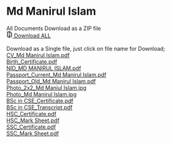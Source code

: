 # Md Manirul Islam
All Documents Download as a ZIP file
<br>
<a class="d-flex flex-items-center color-fg-default text-bold no-underline" rel="nofollow" data-hydro-click="{&quot;event_type&quot;:&quot;clone_or_download.click&quot;,&quot;payload&quot;:{&quot;feature_clicked&quot;:&quot;DOWNLOAD_ZIP&quot;,&quot;git_repository_type&quot;:&quot;REPOSITORY&quot;,&quot;repository_id&quot;:582068967,&quot;originating_url&quot;:&quot;https://github.com/moniruldipu/alldoc/tree/main&quot;,&quot;user_id&quot;:42475930}}" data-hydro-click-hmac="2babeb7c0af6dea39325075af59915ad38f158e8bdf6d328cbfb53225f30a0ad" data-ga-click="Repository, download zip, location:repo overview" data-open-app="link" href="/moniruldipu/alldoc/archive/refs/heads/main.zip">
    <svg aria-hidden="true" height="16" viewBox="0 0 16 16" version="1.1" width="16" data-view-component="true" class="octicon octicon-file-zip mr-2">
    <path fill-rule="evenodd" d="M3.5 1.75a.25.25 0 01.25-.25h3a.75.75 0 000 1.5h.5a.75.75 0 000-1.5h2.086a.25.25 0 01.177.073l2.914 2.914a.25.25 0 01.073.177v8.586a.25.25 0 01-.25.25h-.5a.75.75 0 000 1.5h.5A1.75 1.75 0 0014 13.25V4.664c0-.464-.184-.909-.513-1.237L10.573.513A1.75 1.75 0 009.336 0H3.75A1.75 1.75 0 002 1.75v11.5c0 .649.353 1.214.874 1.515a.75.75 0 10.752-1.298.25.25 0 01-.126-.217V1.75zM8.75 3a.75.75 0 000 1.5h.5a.75.75 0 000-1.5h-.5zM6 5.25a.75.75 0 01.75-.75h.5a.75.75 0 010 1.5h-.5A.75.75 0 016 5.25zm2 1.5A.75.75 0 018.75 6h.5a.75.75 0 010 1.5h-.5A.75.75 0 018 6.75zm-1.25.75a.75.75 0 000 1.5h.5a.75.75 0 000-1.5h-.5zM8 9.75A.75.75 0 018.75 9h.5a.75.75 0 010 1.5h-.5A.75.75 0 018 9.75zm-.75.75a1.75 1.75 0 00-1.75 1.75v3c0 .414.336.75.75.75h2.5a.75.75 0 00.75-.75v-3a1.75 1.75 0 00-1.75-1.75h-.5zM7 12.25a.25.25 0 01.25-.25h.5a.25.25 0 01.25.25v2.25H7v-2.25z"></path>
</svg>
    Download ALL
</a>
<br>
<br>
Download as a Single file, just click on file name for Download;
<br>
<a class="js-navigation-open Link--primary" title="CV_Md Manirul Islam.pdf" data-turbo-frame="repo-content-turbo-frame" href="/moniruldipu/alldoc/blob/main/CV_Md%20Manirul%20Islam.pdf">CV_Md Manirul Islam.pdf</a>
<br>
<a class="js-navigation-open Link--primary" title="Birth_Certificate.pdf" data-turbo-frame="repo-content-turbo-frame" href="/moniruldipu/alldoc/blob/main/Birth_Certificate.pdf">Birth_Certificate.pdf</a>
<br>
<a class="js-navigation-open Link--primary" title="NID_MD MANIRUL ISLAM.pdf" data-turbo-frame="repo-content-turbo-frame" href="/moniruldipu/alldoc/blob/main/NID_MD%20MANIRUL%20ISLAM.pdf">NID_MD MANIRUL ISLAM.pdf</a>
<br>
<a class="js-navigation-open Link--primary" title="Passport_Current_Md Manirul Islam.pdf" data-turbo-frame="repo-content-turbo-frame" href="/moniruldipu/alldoc/blob/main/Passport_Current_Md%20Manirul%20Islam.pdf">Passport_Current_Md Manirul Islam.pdf</a>
<br>
<a class="js-navigation-open Link--primary" title="Passport_Old_Md Manirul Islam.pdf" data-turbo-frame="repo-content-turbo-frame" href="/moniruldipu/alldoc/blob/main/Passport_Old_Md%20Manirul%20Islam.pdf">Passport_Old_Md Manirul Islam.pdf</a>
<br>
<a class="js-navigation-open Link--primary" title="Photo_2x2_Md Maniul Islam.jpg" data-turbo-frame="repo-content-turbo-frame" href="/moniruldipu/alldoc/blob/main/Photo_2x2_Md%20Maniul%20Islam.jpg">Photo_2x2_Md Maniul Islam.jpg</a>
<br>
<a class="js-navigation-open Link--primary" title="Photo_Md Manirul Islam.jpg" data-turbo-frame="repo-content-turbo-frame" href="/moniruldipu/alldoc/blob/main/Photo_Md%20Manirul%20Islam.jpg">Photo_Md Manirul Islam.jpg</a>
<br>
<a class="js-navigation-open Link--primary" title="BSc in CSE_Certificate.pdf" data-turbo-frame="repo-content-turbo-frame" href="/moniruldipu/alldoc/blob/main/BSc%20in%20CSE_Certificate.pdf">BSc in CSE_Certificate.pdf</a>
<br>
<a class="js-navigation-open Link--primary" title="BSc in CSE_Transcript.pdf" data-turbo-frame="repo-content-turbo-frame" href="/moniruldipu/alldoc/blob/main/BSc%20in%20CSE_Transcript.pdf">BSc in CSE_Transcript.pdf</a>
<br>
<a class="js-navigation-open Link--primary" title="HSC_Certificate.pdf" data-turbo-frame="repo-content-turbo-frame" href="/moniruldipu/alldoc/blob/main/HSC_Certificate.pdf">HSC_Certificate.pdf</a>
<br>
<a class="js-navigation-open Link--primary" title="HSC_Mark Sheet.pdf" data-turbo-frame="repo-content-turbo-frame" href="/moniruldipu/alldoc/blob/main/HSC_Mark%20Sheet.pdf">HSC_Mark Sheet.pdf</a>
<br>
<a class="js-navigation-open Link--primary" title="SSC_Certificate.pdf" data-turbo-frame="repo-content-turbo-frame" href="/moniruldipu/alldoc/blob/main/SSC_Certificate.pdf">SSC_Certificate.pdf</a>
<br>
<a class="js-navigation-open Link--primary" title="SSC_Mark Sheet.pdf" data-turbo-frame="repo-content-turbo-frame" href="/moniruldipu/alldoc/blob/main/SSC_Mark%20Sheet.pdf">SSC_Mark Sheet.pdf</a>
<br>
